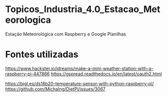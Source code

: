 # Topicos_Industria_4.0_Estacao_Meteorologica
Estação Meteorológica com Raspberry e Google Planilhas






# Fontes utilizadas #
https://www.hackster.io/idreams/make-a-mini-weather-station-with-a-raspberry-pi-447866
https://gspread.readthedocs.io/en/latest/oauth2.html

https://bigl.es/ds18b20-temperature-sensor-with-python-raspberry-pi/
https://github.com/MichaIng/DietPi/issues/3067

